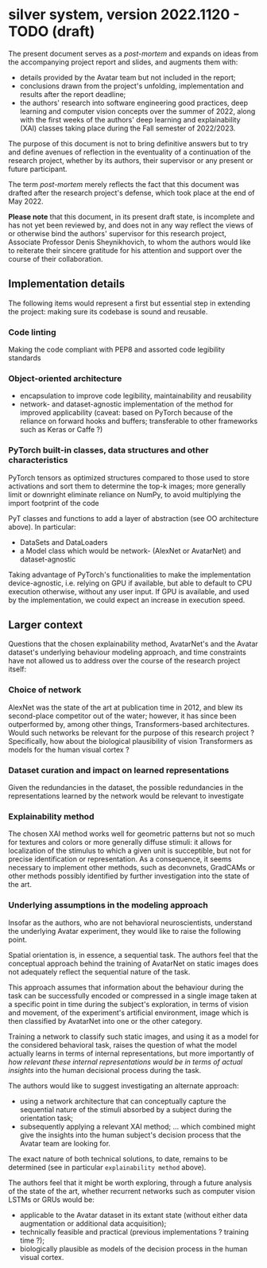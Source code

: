 # silver system, version 2022.1120 - TODO (draft)

The present document serves as a _post-mortem_ and expands on ideas from the accompanying project report and slides, and augments them with:
- details provided by the Avatar team but not included in the report;
- conclusions drawn from the project's unfolding, implementation and results after the report deadline;
- the authors' research into software engineering good practices, deep learning and computer vision concepts over the summer of 2022, along with the first weeks of the authors' deep learning and explainability (XAI) classes taking place during the Fall semester of 2022/2023.

The purpose of this document is not to bring definitive answers but to try and define avenues of reflection in the eventuality of a continuation of the research project, whether by its authors, their supervisor or any present or future participant.

The term _post-mortem_ merely reflects the fact that this document was drafted after the research project's defense, which took place at the end of May 2022.

**Please note** that this document, in its present draft state, is incomplete and has not yet been reviewed by, and does not in any way reflect the views of or otherwise bind the authors' supervisor for this research project, Associate Professor Denis Sheynikhovich, to whom the authors would like to reiterate their sincere gratitude for his attention and support over the course of their collaboration.

## Implementation details

The following items would represent a first but essential step in extending the project: making sure its codebase is sound and reusable.

### Code linting
Making the code compliant with PEP8 and assorted code legibility standards

### Object-oriented architecture
- encapsulation to improve code legibility, maintainability and reusability
- network- and dataset-agnostic implementation of the method for improved applicability (caveat: based on PyTorch because of the reliance on forward hooks and buffers; transferable to other frameworks such as Keras or Caffe ?)

### PyTorch built-in classes, data structures and other characteristics
PyTorch tensors as optimized structures compared to those used to store activations and sort them to determine the top-k images; more generally limit or downright eliminate reliance on NumPy, to avoid multiplying the import footprint of the code

PyT classes and functions to add a layer of abstraction (see OO architecture above). In particular:
- DataSets and DataLoaders
- a Model class which would be network- (AlexNet or AvatarNet) and dataset-agnostic

Taking advantage of PyTorch's functionalities to make the implementation device-agnostic, i.e. relying on GPU if available, but able to default to CPU execution otherwise, without any user input. If GPU is available, and used by the implementation, we could expect an increase in execution speed.

## Larger context
Questions that the chosen explainability method, AvatarNet's and the Avatar dataset's underlying behaviour modeling approach, and time constraints have not allowed us to address over the course of the research project itself:

### Choice of network
AlexNet was the state of the art at publication time in 2012, and blew its second-place competitor out of the water; however, it has since been outperformed by, among other things, Transformers-based architectures. Would such networks be relevant for the purpose of this research project ? Specifically, how about the biological plausibility of vision Transformers as models for the human visual cortex ?

### Dataset curation and impact on learned representations
Given the redundancies in the dataset, the possible redundancies in the representations learned by the network would be relevant to investigate

### Explainability method
The chosen XAI method works well for geometric patterns but not so much for textures and colors or more generally diffuse stimuli: it allows for localization of the stimulus to which a given unit is succeptible, but not for precise identification or representation. As a consequence, it seems necessary to implement other methods, such as deconvnets, GradCAMs or other methods possibly identified by further investigation into the state of the art.

### Underlying assumptions in the modeling approach
Insofar as the authors, who are not behavioral neuroscientists, understand the underlying Avatar experiment, they would like to raise the following point.

Spatial orientation is, in essence, a sequential task. The authors feel that the conceptual approach behind the training of AvatarNet on static images does not adequately reflect the sequential nature of the task.

This approach assumes that information about the behaviour during the task can be successfully encoded or compressed in a single image taken at a specific point in time during the subject's exploration, in terms of vision and movement, of the experiment's artificial environment, image which is then classified by AvatarNet into one or the other category.

Training a network to classify such static images, and using it as a model for the considered behavioral task, raises the question of what the model actually learns in terms of internal representations, but more importantly of _how relevant these internal representations would be in terms of actual insights_ into the human decisional process during the task.

The authors would like to suggest investigating an alternate approach:
- using a network architecture that can conceptually capture the sequential nature of the stimuli absorbed by a subject during the orientation task;
- subsequently applying a relevant XAI method;
... which combined might give the insights into the human subject's decision process that the Avatar team are looking for.

The exact nature of both technical solutions, to date, remains to be determined (see in particular ``explainability method`` above).

The authors feel that it might be worth exploring, through a future analysis of the state of the art, whether recurrent networks such as computer vision LSTMs or GRUs would be:
- applicable to the Avatar dataset in its extant state (without either data augmentation or additional data acquisition);
- technically feasible and practical (previous implementations ? training time ?);
- biologically plausible as models of the decision process in the human visual cortex.
